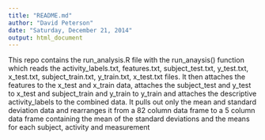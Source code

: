 ```yaml
---
title: "README.md"
author: "David Peterson"
date: "Saturday, December 21, 2014"
output: html_document
---
```


This repo contains the run\_analysis.R file with the run\_anaysis() function which
reads the activity_labels.txt, features.txt, subject_test.txt, y_test.txt,
x_test.txt, subject_train.txt, y_train.txt, x_test.txt files. It then attaches
the features to the x_test and x_train data, attaches the subject_test and y_test 
to x_test and subject_train and y_train to y_train and attaches the descriptive
activity_labels to the combined data. It pulls out only the mean and standard
deviation data and rearranges it from a 82 column data frame to a 5 column data
frame containing the mean of the standard deviations and the means for each 
subject, activity and measurement
